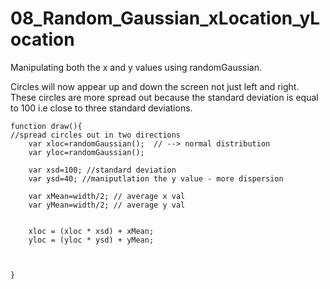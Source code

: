 # 08_Random_Gaussian_xLocation_yLocation

Manipulating both the x and y values using randomGaussian. 

Circles will now appear up and down the screen not just left and right.
These circles are more spread out because the standard deviation is equal to 100 i.e close to three standard deviations.

```
function draw(){
//spread circles out in two directions
	var xloc=randomGaussian();  // --> normal distribution
	var yloc=randomGaussian(); 

	var xsd=100; //standard deviation
	var ysd=40;	//maniputlation the y value - more dispersion

	var xMean=width/2; // average x val
	var yMean=width/2; // average y val


	xloc = (xloc * xsd) + xMean;
	yloc = (yloc * ysd) + yMean;

	

}

```

